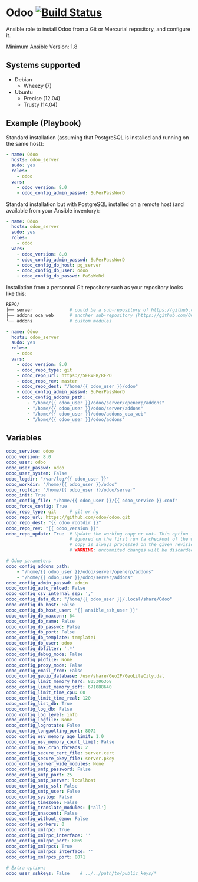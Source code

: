 # Odoo [![Build Status](https://travis-ci.org/osiell/ansible-odoo.png)](https://travis-ci.org/osiell/ansible-odoo)

Ansible role to install Odoo from a Git or Mercurial repository,
and configure it.

Minimum Ansible Version: 1.8

## Systems supported

* Debian
    - Wheezy    (7)
* Ubuntu
    - Precise   (12.04)
    - Trusty    (14.04)

## Example (Playbook)

Standard installation (assuming that PostgreSQL is installed and running on
the same host):

```yaml
- name: Odoo
  hosts: odoo_server
  sudo: yes
  roles:
    - odoo
  vars:
    - odoo_version: 8.0
    - odoo_config_admin_passwd: SuPerPassWorD
```

Standard installation but with PostgreSQL installed on a remote host (and
available from your Ansible inventory):

```yaml
- name: Odoo
  hosts: odoo_server
  sudo: yes
  roles:
    - odoo
  vars:
    - odoo_version: 8.0
    - odoo_config_admin_passwd: SuPerPassWorD
    - odoo_config_db_host: pg_server
    - odoo_config_db_user: odoo
    - odoo_config_db_passwd: PaSsWoRd
```

Installation from a personnal Git repository such as your repository looks
like this:

```sh
REPO/
├── server              # could be a sub-repository of https://github.com/odoo/odoo
├── addons_oca_web      # another sub-repository (https://github.com/OCA/web here)
└── addons              # custom modules
```

```yaml
- name: Odoo
  hosts: odoo_server
  sudo: yes
  roles:
    - odoo
  vars:
    - odoo_version: 8.0
    - odoo_repo_type: git
    - odoo_repo_url: https://SERVER/REPO
    - odoo_repo_rev: master
    - odoo_repo_dest: "/home/{{ odoo_user }}/odoo"
    - odoo_config_admin_passwd: SuPerPassWorD
    - odoo_config_addons_path:
        - "/home/{{ odoo_user }}/odoo/server/openerp/addons"
        - "/home/{{ odoo_user }}/odoo/server/addons"
        - "/home/{{ odoo_user }}/odoo/addons_oca_web"
        - "/home/{{ odoo_user }}/odoo/addons"
```

## Variables

```yaml
odoo_service: odoo
odoo_version: 8.0
odoo_user: odoo
odoo_user_passwd: odoo
odoo_user_system: False
odoo_logdir: "/var/log/{{ odoo_user }}"
odoo_workdir: "/home/{{ odoo_user }}/odoo"
odoo_rootdir: "/home/{{ odoo_user }}/odoo/server"
odoo_init: True
odoo_config_file: "/home/{{ odoo_user }}/{{ odoo_service }}.conf"
odoo_force_config: True
odoo_repo_type: git     # git or hg
odoo_repo_url: https://github.com/odoo/odoo.git
odoo_repo_dest: "{{ odoo_rootdir }}"
odoo_repo_rev: "{{ odoo_version }}"
odoo_repo_update: True  # Update the working copy or not. This option is
                        # ignored on the first run (a checkout of the working
                        # copy is always processed on the given revision)
                        # WARNING: uncommited changes will be discarded!

# Odoo parameters
odoo_config_addons_path:
    - "/home/{{ odoo_user }}/odoo/server/openerp/addons"
    - "/home/{{ odoo_user }}/odoo/server/addons"
odoo_config_admin_passwd: admin
odoo_config_auto_reload: False
odoo_config_csv_internal_sep: ','
odoo_config_data_dir: "/home/{{ odoo_user }}/.local/share/Odoo"
odoo_config_db_host: False
odoo_config_db_host_user: "{{ ansible_ssh_user }}"
odoo_config_db_maxconn: 64
odoo_config_db_name: False
odoo_config_db_passwd: False
odoo_config_db_port: False
odoo_config_db_template: template1
odoo_config_db_user: odoo
odoo_config_dbfilter: '.*'
odoo_config_debug_mode: False
odoo_config_pidfile: None
odoo_config_proxy_mode: False
odoo_config_email_from: False
odoo_config_geoip_database: /usr/share/GeoIP/GeoLiteCity.dat
odoo_config_limit_memory_hard: 805306368
odoo_config_limit_memory_soft: 671088640
odoo_config_limit_time_cpu: 60
odoo_config_limit_time_real: 120
odoo_config_list_db: True
odoo_config_log_db: False
odoo_config_log_level: info
odoo_config_logfile: None
odoo_config_logrotate: False
odoo_config_longpolling_port: 8072
odoo_config_osv_memory_age_limit: 1.0
odoo_config_osv_memory_count_limit: False
odoo_config_max_cron_threads: 2
odoo_config_secure_cert_file: server.cert
odoo_config_secure_pkey_file: server.pkey
odoo_config_server_wide_modules: None
odoo_config_smtp_password: False
odoo_config_smtp_port: 25
odoo_config_smtp_server: localhost
odoo_config_smtp_ssl: False
odoo_config_smtp_user: False
odoo_config_syslog: False
odoo_config_timezone: False
odoo_config_translate_modules: ['all']
odoo_config_unaccent: False
odoo_config_without_demo: False
odoo_config_workers: 0
odoo_config_xmlrpc: True
odoo_config_xmlrpc_interface: ''
odoo_config_xmlrpc_port: 8069
odoo_config_xmlrpcs: True
odoo_config_xmlrpcs_interface: ''
odoo_config_xmlrpcs_port: 8071

# Extra options
odoo_user_sshkeys: False    # ../../path/to/public_keys/*
```
